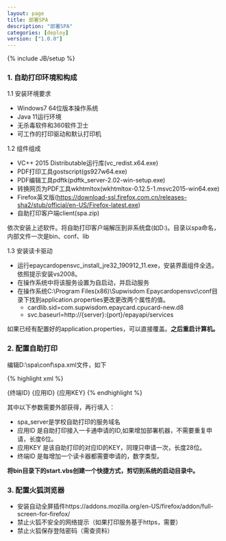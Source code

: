 ```yaml
---
layout: page
title: 部署SPA
description: "部署SPA"
categories: [deploy]
version: ["1.0.0"]
---
```

{% include JB/setup %}

### 1. 自助打印环境和构成

1.1 安装环境要求

* Windows7 64位版本操作系统
* Java 11运行环境
* 无杀毒软件和360软件卫士
* 可工作的打印驱动和默认打印机

1.2 组件组成

* VC++ 2015 Distributable运行库(vc_redist.x64.exe)
* PDF打印工具gostscript(gs927w64.exe)
* PDF编辑工具pdftk(pdftk_server-2.02-win-setup.exe)
* 转换网页为PDF工具wkhtmltox(wkhtmltox-0.12.5-1.msvc2015-win64.exe)
* Firefox英文版(https://download-ssl.firefox.com.cn/releases-sha2/stub/official/en-US/Firefox-latest.exe)
* 自助打印客户端client(spa.zip)

依次安装上述软件。将自助打印客户端解压到非系统盘(如D:\)。目录以spa命名，内部文件一次是bin、conf、lib

1.3 安装读卡驱动

* 运行epaycardopensvc_install_jre32_190912_11.exe，安装界面组件全选，依照提示安装vs2008。
* 在操作系统中将该服务设置为自启动，并启动服务
* 在操作系统C:\Program Files(x86)\Supwisdom Epaycardopensvc\conf目录下找到application.properties更改更改两个属性的值。
  * cardlib.sid=com.supwisdom.epaycard.cpucard-new.d8
  * svc.baseurl=http://{server}:{port}/epayapi/services

如果已经有配置好的application.properties，可以直接覆盖。**之后重启计算机。**

### 2. 配置自助打印

编辑D:\spa\conf\spa.xml文件，如下

{% highlight xml %}
<?xml version="1.0" encoding="UTF-8"?>
<Spa port="8888">
  <Server url="http://{spa_server}/edu/spa/student/"/>
  <CardDriver class="org.openurp.edu.spa.client.vendor.SupwisdomCardDriver">
    <termId>{终端ID}</termId>
	<appId>{应用ID}</appId>
	<appKey>{应用KEY}</appKey>
  </CardDriver>
</Spa>
{% endhighlight %}

其中以下参数需要外部获得，再行填入：

* spa_server是学校自助打印的服务域名
* 应用ID 是自助打印接入一卡通申请的ID,如果增加部署机器，不需要重复申请，长度6位。
* 应用KEY 是该自助打印的对应ID的KEY，同理只申请一次，长度28位。
* 终端ID 是每增加一个读卡器都需要申请的，数字类型。

**将bin目录下的start.vbs创建一个快捷方式，剪切到系统的启动目录中。**

### 3. 配置火狐浏览器

* 安装自动全屏插件https://addons.mozilla.org/en-US/firefox/addon/full-screen-for-firefox/
* 禁止火狐不安全的网络提示（如果打印服务基于https，需要）
* 禁止火狐保存登陆密码（需查资料）

